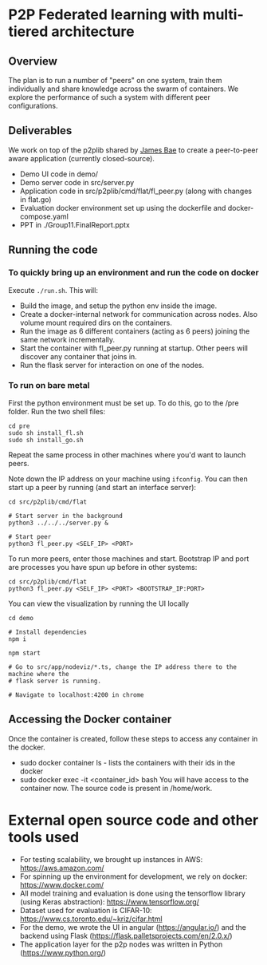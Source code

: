 # P2P Federated learning with multi-tiered architecture

## Overview
The plan is to run a number of "peers" on one system, train them individually and share knowledge across the swarm of containers.
We explore the performance of such a system with different peer configurations.

## Deliverables
We work on top of the p2plib shared by [James Bae](https://github.com/theued) to create a peer-to-peer aware application (currently closed-source). 
- Demo UI code in demo/
- Demo server code in src/server.py
- Application code in src/p2plib/cmd/flat/fl_peer.py (along with changes in flat.go)
- Evaluation docker environment set up using the dockerfile and docker-compose.yaml
- PPT in ./Group11.FinalReport.pptx

## Running the code
### To quickly bring up an environment and run the code on docker
Execute `./run.sh`. This will:
- Build the image, and setup the python env inside the image.
- Create a docker-internal network for communication across nodes. Also volume mount required dirs on the containers. 
- Run the image as 6 different containers (acting as 6 peers) joining the same network incrementally.
- Start the container with fl_peer.py running at startup. Other peers will discover any container that joins in.
- Run the flask server for interaction on one of the nodes. 

### To run on bare metal
First the python environment must be set up. To do this, go to the /pre folder. Run the two shell files:
```shell
cd pre
sudo sh install_fl.sh
sudo sh install_go.sh
```
Repeat the same process in other machines where you'd want to launch peers. 

Note down the IP address on your machine using `ifconfig`.
You can then start up a peer by running (and start an interface server):
```shell
cd src/p2plib/cmd/flat

# Start server in the background
python3 ../../../server.py &

# Start peer
python3 fl_peer.py <SELF_IP> <PORT>
```

To run more peers, enter those machines and start. Bootstrap IP and port are processes you have spun up before in other systems:
```shell
cd src/p2plib/cmd/flat
python3 fl_peer.py <SELF_IP> <PORT> <BOOTSTRAP_IP:PORT>
```

You can view the visualization by running the UI locally
```shell
cd demo

# Install dependencies
npm i

npm start

# Go to src/app/nodeviz/*.ts, change the IP address there to the machine where the 
# flask server is running. 

# Navigate to localhost:4200 in chrome
```


## Accessing the Docker container
Once the container is created, follow these steps to access any container in the docker.
- sudo docker container ls - lists the containers with their ids in the docker
- sudo docker exec -it <container_id> bash
You will have access to the container now. The source code is present in /home/work.

# External open source code and other tools used 
- For testing scalability, we brought up instances in AWS: https://aws.amazon.com/
- For spinning up the environment for development, we rely on docker: https://www.docker.com/
- All model training and evaluation is done using the tensorflow library (using Keras abstraction): https://www.tensorflow.org/
- Dataset used for evaluation is CIFAR-10: https://www.cs.toronto.edu/~kriz/cifar.html
- For the demo, we wrote the UI in angular (https://angular.io/) and the backend using Flask (https://flask.palletsprojects.com/en/2.0.x/)
- The application layer for the p2p nodes was written in Python (https://www.python.org/)